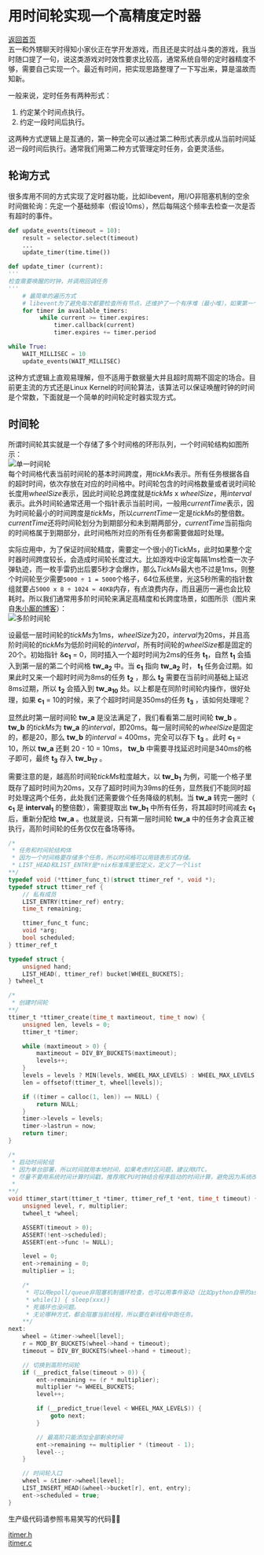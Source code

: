 <!--
 * @Author: Hiseh
 * @Date: 2020-05-06 10:43:05
 * @LastEditors: Hiseh
 * @LastEditTime: 2020-05-18 22:50:56
 * @Description: 时间轮定时器
 -->
# 用时间轮实现一个高精度定时器
[返回首页](../README.md)<br/>
五一和外甥聊天时得知小家伙正在学开发游戏，而且还是实时战斗类的游戏，我当时随口提了一句，说这类游戏对时效性要求比较高，通常系统自带的定时器精度不够，需要自己实现一个。最近有时间，把实现思路整理了一下写出来，算是温故而知新。

一般来说，定时任务有两种形式：

1. 约定某个时间点执行。
1. 约定一段时间后执行。

这两种方式逻辑上是互通的，第一种完全可以通过第二种形式表示成从当前时间延迟一段时间后执行。通常我们用第二种方式管理定时任务，会更灵活些。

## 轮询方式
很多库用不同的方式实现了定时器功能，比如libevent，用I/O非阻塞机制的空余时间做轮询：先定一个基础频率（假设10ms），然后每隔这个频率去检查一次是否有超时的事件。
```py
def update_events(timeout = 10):
    result = selector.select(timeout)
    ...
    update_timer(time.time())

def update_timer (current):
'''
检查需要唤醒的时钟，并调用回调任务
'''
    # 最简单的遍历方式
    # libevent为了避免每次都要检查所有节点，还维护了一个有序堆（最小堆），如果第一个节点超时，则删除并检查下一个节点，否则返回本次检查结果。
    for timer in available_timers:
         while current >= timer.expires:
             timer.callback(current)
             timer.expires += timer.period

while True:
    WAIT_MILLISEC = 10
    update_events(WAIT_MILLISEC)
```
这种方式逻辑上直观易理解，但不适用于数据量大并且超时周期不固定的场合。目前更主流的方式还是Linux Kernel的时间轮算法，该算法可以保证唤醒时钟的时间是个常数，下面就是一个简单的时间轮定时器实现方式。
## 时间轮
所谓时间轮其实就是一个存储了多个时间格的环形队列，一个时间轮结构如图所示：<br/>![单一时间轮](https://www.ibm.com/developerworks/aix/library/au-lowertime/fig1.gif)<br/>每个时间格代表当前时间轮的基本时间跨度，用*tickMs*表示。所有任务根据各自的超时时间，依次存放在对应的时间格中。时间轮包含的时间格数量或者说时间轮长度用*wheelSize*表示，因此时间轮总跨度就是*tickMs* x *wheelSize*，用*interval*表示。此外时间轮通常还用一个指针表示当前时间，一般用*currentTime*表示，因为时间轮最小的时间跨度是*tickMs*，所以*currentTime*一定是*tickMs*的整倍数。*currentTime*还将时间轮划分为到期部分和未到期两部分，*currentTime*当前指向的时间格属于到期部分，此时间格所对应的所有任务都需要做超时处理。

实际应用中，为了保证时间轮精度，需要定一个很小的TickMs，此时如果整个定时器时间跨度较长，会造成时间轮长度过大。比如游戏中设定每隔1ms检查一次子弹轨迹，而一枚手雷扔出后要5秒才会爆炸，那么*TickMs*最大也不过是1ms，则整个时间轮至少需要`5000 ÷ 1 = 5000`个格子，64位系统里，光这5秒所需的指针数组就要占`5000 x 8 ÷ 1024 ≈ 40KB`内存，有点浪费内存，而且遍历一遍也会比较耗时。所以我们通常用多阶时间轮来满足高精度和长跨度场景，如图所示（图片来自[朱小厮的博客](https://blog.csdn.net/u013256816/article/details/80697456)）：<br/>![多阶时间轮](https://img-blog.csdn.net/20180614194206760?watermark/2/text/aHR0cHM6Ly9ibG9nLmNzZG4ubmV0L3UwMTMyNTY4MTY=/font/5a6L5L2T/fontsize/400/fill/I0JBQkFCMA==/dissolve/70)

设最低一层时间轮的*tickMs*为1ms，*wheelSize*为20，*interval*为20ms，并且高阶时间轮的*tickMs*为低阶时间轮的*interval*，所有时间轮的*wheelSize*都是固定的20个。初始指针 &**c<sub>1</sub>** = 0，同时插入一个超时时间为2ms的任务 **t<sub>1</sub>**，自然 **t<sub>1</sub>** 会插入到第一层的第二个时间格 **tw_a<sub>2</sub>** 中。当 **c<sub>1</sub>** 指向 **tw_a<sub>2</sub>** 时， **t<sub>1</sub>** 任务会过期。如果此时又来一个超时时间为8ms的任务 **t<sub>2</sub>** ，那么 **t<sub>2</sub>** 需要在当前时间基础上延迟8ms过期，所以 **t<sub>2</sub>** 会插入到 **tw_a<sub>10</sub>** 处。以上都是在同阶时间轮内操作，很好处理，如果 **c<sub>1</sub>** = 10的时候，来了个超时时间是350ms的任务 **t<sub>3</sub>** ，该如何处理呢？

显然此时第一层时间轮 **tw_a** 是没法满足了，我们看看第二层时间轮 **tw_b** 。 **tw_b** 的*tickMs*为 **tw_a** 的*interval*，即20ms。每一层时间轮的*wheelSize*是固定的，都是20，那么 **tw_b** 的*interval* = 400ms，完全可以存下 **t<sub>3</sub>** 。此时 **c<sub>1</sub>** = 10，所以 **tw_a** 还剩 20 - 10 = 10ms， **tw_b** 中需要寻找延迟时间是340ms的格子即可，最终 **t<sub>3</sub>** 存入 **tw_b<sub>17</sub>** 。

需要注意的是，越高阶时间轮*tickMs*粒度越大，以 **tw_b<sub>1</sub>** 为例，可能一个格子里既存了超时时间为20ms，又存了超时时间为39ms的任务，显然我们不能同时超时处理这两个任务，此处我们还需要做个任务降级的机制。当 **tw_a** 转完一圈时（ **c<sub>1</sub>** 是 **interval<sub>1</sub>** 的整倍数），需要提取出 **tw_b<sub>1</sub>** 中所有任务，将其超时时间减去 **c<sub>1</sub>** 后，重新分配给 **tw_a** 。也就是说，只有第一层时间轮 **tw_a** 中的任务才会真正被执行，高阶时间轮的任务仅仅在备场等待。
```c
/*
 * 任务和时间轮结构体
 * 因为一个时间格要存储多个任务，所以时间格可以用链表形式存储。
 * LIST_HEAD和LIST_ENTRY是*nix标准库里宏定义，定义了一个list
**/
typedef void (*ttimer_func_t)(struct ttimer_ref *, void *);
typedef struct ttimer_ref {
    // 私有成员 
    LIST_ENTRY(ttimer_ref) entry;
    time_t remaining;

    ttimer_func_t func;
    void *arg;
    bool scheduled;
} ttimer_ref_t

typedef struct {
    unsigned hand;
    LIST_HEAD(, ttimer_ref) bucket[WHEEL_BUCKETS];
} twheel_t
```
```c
/*
 * 创建时间轮
**/
ttimer_t *ttimer_create(time_t maxtimeout, time_t now) {
    unsigned len, levels = 0;
    ttimer_t *timer;

    while (maxtimeout > 0) {
        maxtimeout = DIV_BY_BUCKETS(maxtimeout);
        levels++;
    }
    levels = levels ? MIN(levels, WHEEL_MAX_LEVELS) : WHEEL_MAX_LEVELS;
    len = offsetof(ttimer_t, wheel[levels]);

    if ((timer = calloc(1, len)) == NULL) {
        return NULL;
    }
    timer->levels = levels;
    timer->lastrun = now;
    return timer;
}
```
```c
/*
 * 启动时间轮组
 * 因为单台部署，所以时间就用本地时间，如果考虑时区问题，建议用UTC。
 * 尽量不要用系统时间计算时间戳，推荐用CPU时钟结合程序启动的时间计算，避免因为系统改时间造成超时计算错误。
 *
**/
void ttimer_start(ttimer_t *timer, ttimer_ref_t *ent, time_t timeout) {
    unsigned level, r, multiplier;
    twheel_t *wheel;

    ASSERT(timeout > 0);
    ASSERT(!ent->scheduled);
    ASSERT(ent->func != NULL);

    level = 0;
    ent->remaining = 0;
    multiplier = 1;

    /*
     * 可以用epoll/queue非阻塞机制循环检查，也可以用事件驱动（比如python自带的asyncio.new_event_loop事件循环策略），当然最直白的用
     * while(1) { sleep(xxx)}
     * 死循环也没问题。
     * 无论哪种方式，都会阻塞当前线程，所以要在新线程中跑任务。
    **/
next:
    wheel = &timer->wheel[level];
    r = MOD_BY_BUCKETS(wheel->hand + timeout);
    timeout = DIV_BY_BUCKETS(wheel->hand + timeout);

    // 切换到高阶时间轮
    if (__predict_false(timeout > 0)) {
        ent->remaining += (r * multiplier);
        multiplier *= WHEEL_BUCKETS;
        level++;

        if (__predict_true(level < WHEEL_MAX_LEVELS)) {
            goto next;
        }

        // 最高阶只能添加全部剩余时间
        ent->remaining += multiplier * (timeout - 1);
        level--;
    }

    // 时间轮入口
    wheel = &timer->wheel[level];
    LIST_INSERT_HEAD(&wheel->bucket[r], ent, entry);
    ent->scheduled = true;
}
```
生产级代码请参照韦易笑写的代码👍🏻

[itimer.h](https://raw.githubusercontent.com/skywind3000/AsyncNet/master/system/itimer.h)<br/>
[itimer.c](https://raw.githubusercontent.com/skywind3000/AsyncNet/master/system/itimer.c)

